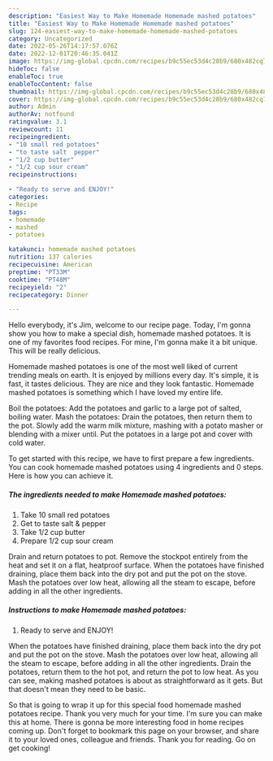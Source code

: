 ```yaml
---
description: "Easiest Way to Make Homemade Homemade mashed potatoes"
title: "Easiest Way to Make Homemade Homemade mashed potatoes"
slug: 124-easiest-way-to-make-homemade-homemade-mashed-potatoes
category: Uncategorized
date: 2022-05-26T14:17:57.076Z
date: 2022-12-01T20:46:35.041Z
image: https://img-global.cpcdn.com/recipes/b9c55ec53d4c28b9/680x482cq70/homemade-mashed-potatoes-recipe-main-photo.jpg
hideToc: false
enableToc: true
enableTocContent: false
thumbnail: https://img-global.cpcdn.com/recipes/b9c55ec53d4c28b9/680x482cq70/homemade-mashed-potatoes-recipe-main-photo.jpg
cover: https://img-global.cpcdn.com/recipes/b9c55ec53d4c28b9/680x482cq70/homemade-mashed-potatoes-recipe-main-photo.jpg
author: Admin
authorAv: notfound
ratingvalue: 3.1
reviewcount: 11
recipeingredient:
- "10 small red potatoes"
- "to taste salt  pepper"
- "1/2 cup butter"
- "1/2 cup sour cream"
recipeinstructions:

- "Ready to serve and ENJOY!"
categories:
- Recipe
tags:
- homemade
- mashed
- potatoes

katakunci: homemade mashed potatoes 
nutrition: 137 calories
recipecuisine: American
preptime: "PT33M"
cooktime: "PT48M"
recipeyield: "2"
recipecategory: Dinner

---
```



Hello everybody, it's Jim, welcome to our recipe page. Today, I'm gonna show you how to make a special dish, homemade mashed potatoes. It is one of my favorites food recipes. For mine, I'm gonna make it a bit unique. This will be really delicious.

Homemade mashed potatoes is one of the most well liked of current trending meals on earth. It is enjoyed by millions every day. It's simple, it is fast, it tastes delicious. They are nice and they look fantastic. Homemade mashed potatoes is something which I have loved my entire life.

Boil the potatoes: Add the potatoes and garlic to a large pot of salted, boiling water. Mash the potatoes: Drain the potatoes, then return them to the pot. Slowly add the warm milk mixture, mashing with a potato masher or blending with a mixer until. Put the potatoes in a large pot and cover with cold water.


To get started with this recipe, we have to first prepare a few ingredients. You can cook homemade mashed potatoes using 4 ingredients and 0 steps. Here is how you can achieve it.

<!--inarticleads1-->

##### The ingredients needed to make Homemade mashed potatoes:

1. Take 10 small red potatoes
1. Get to taste salt &amp; pepper
1. Take 1/2 cup butter
1. Prepare 1/2 cup sour cream


Drain and return potatoes to pot. Remove the stockpot entirely from the heat and set it on a flat, heatproof surface. When the potatoes have finished draining, place them back into the dry pot and put the pot on the stove. Mash the potatoes over low heat, allowing all the steam to escape, before adding in all the other ingredients. 

<!--inarticleads2-->

##### Instructions to make Homemade mashed potatoes:


1. Ready to serve and ENJOY!

When the potatoes have finished draining, place them back into the dry pot and put the pot on the stove. Mash the potatoes over low heat, allowing all the steam to escape, before adding in all the other ingredients. Drain the potatoes, return them to the hot pot, and return the pot to low heat. As you can see, making mashed potatoes is about as straightforward as it gets. But that doesn&#39;t mean they need to be basic. 

So that is going to wrap it up for this special food homemade mashed potatoes recipe. Thank you very much for your time. I'm sure you can make this at home. There is gonna be more interesting food in home recipes coming up. Don't forget to bookmark this page on your browser, and share it to your loved ones, colleague and friends. Thank you for reading. Go on get cooking!
